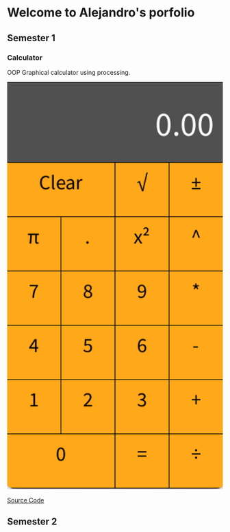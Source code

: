 # Welcome to Alejandro's porfolio

## Semester 1

### Calculator

OOP Graphical calculator using processing.

![Calculator](https://github.com/jano267/A3-progaming-portfolio/blob/gh-pages/images/calc.png?raw=true)

[Source Code](https://github.com/jano267/A3-progaming-portfolio/tree/gh-pages/src)


## Semester 2

